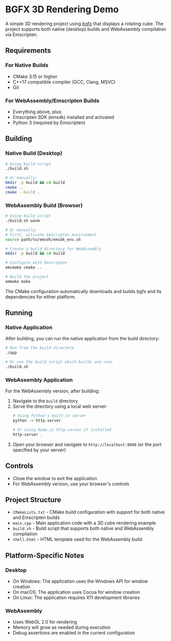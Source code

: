 # BGFX 3D Rendering Demo

A simple 3D rendering project using [bgfx](https://github.com/bkaradzic/bgfx) that displays a rotating cube. The project supports both native (desktop) builds and WebAssembly compilation via Emscripten.

## Requirements

### For Native Builds
- CMake 3.15 or higher
- C++17 compatible compiler (GCC, Clang, MSVC)
- Git

### For WebAssembly/Emscripten Builds
- Everything above, plus:
- Emscripten SDK (emsdk) installed and activated
- Python 3 (required by Emscripten)

## Building

### Native Build (Desktop)

```bash
# Using build script
./build.sh

# Or manually:
mkdir -p build && cd build
cmake ..
cmake --build .
```

### WebAssembly Build (Browser)

```bash
# Using build script
./build.sh wasm

# Or manually:
# First, activate Emscripten environment
source path/to/emsdk/emsdk_env.sh

# Create a build directory for WebAssembly
mkdir -p build && cd build

# Configure with Emscripten
emcmake cmake ..

# Build the project
emmake make
```

The CMake configuration automatically downloads and builds bgfx and its dependencies for either platform.

## Running

### Native Application

After building, you can run the native application from the build directory:

```bash
# Run from the build directory
./app

# Or use the build script which builds and runs
./build.sh
```

### WebAssembly Application

For the WebAssembly version, after building:

1. Navigate to the `build` directory
2. Serve the directory using a local web server:
   ```bash
   # Using Python's built-in server
   python -m http.server

   # Or using Node.js http-server if installed
   http-server .
   ```
3. Open your browser and navigate to `http://localhost:8000` (or the port specified by your server)

## Controls

- Close the window to exit the application
- For WebAssembly version, use your browser's controls

## Project Structure

- `CMakeLists.txt` - CMake build configuration with support for both native and Emscripten builds
- `main.cpp` - Main application code with a 3D cube rendering example
- `build.sh` - Build script that supports both native and WebAssembly compilation
- `shell.html` - HTML template used for the WebAssembly build

## Platform-Specific Notes

### Desktop
- On Windows: The application uses the Windows API for window creation
- On macOS: The application uses Cocoa for window creation
- On Linux: The application requires X11 development libraries

### WebAssembly
- Uses WebGL 2.0 for rendering
- Memory will grow as needed during execution
- Debug assertions are enabled in the current configuration